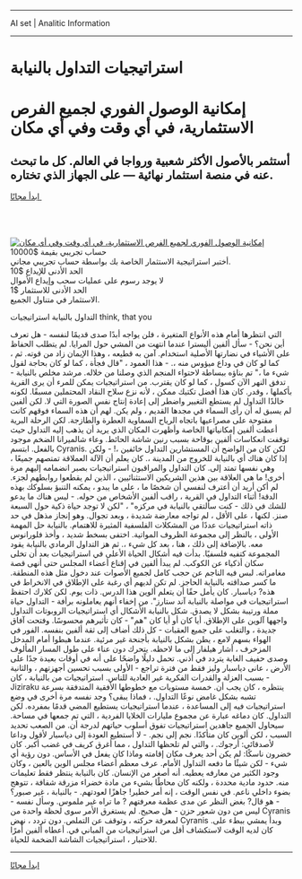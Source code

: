 <hr>AI set | Analitic Information
<hr>
<h1>استراتيجيات التداول بالنيابة</h1>
<link rel="stylesheet" href="//binary-option.github.io/strategy/css/template.cta.html.min.css">

<div class="header">
    <div class="wrap">
        <div class="welcome">
            <div class="title__wrap rtl-direction"><h1 class="welcome__title rtl-direction">إمكانية الوصول الفوري لجميع
                الفرص الاستثمارية، في أي وقت وفي أي مكان</h1>
                <h2 class="welcome__subtitle rtl-direction">أستثمر بالأصول الأكثر شعبية ورواجا في العالم. كل ما تبحث عنه
                    في منصة استثمار نهائية — على الجهاز الذي تختاره.</h2>
                <div class="btn-non-regulated">
                    <a class="btn access__btn" href="https://bit.ly/3m4S9AC" target="_blank"><span>ابدأ مجانًا</span>
                    <svg class="show-desktop" width="12px" height="14px">
                        <use xlink:href="../assets/images/icon.svg?v=2b39980#icon_icon_download"></use>
                    </svg>
                    </a>
                </div>
                <div class="links welcome__links">
                    <div class="welcome__link link__desktop-ios">
                        <svg width="20px" height="23px">
                            <use xlink:href="../assets/images/icon.svg?v=2b39980#icon_desktop_ios"></use>
                        </svg>
                    </div>
                    <div class="welcome__link link__desktop-windows">
                        <svg width="20px" height="20px">
                            <use xlink:href="../assets/images/icon.svg?v=2b39980#icon_desktop_windows"></use>
                        </svg>
                    </div>
                    <div class="welcome__link link__web">
                        <svg width="23px" height="22px">
                            <use xlink:href="../assets/images/icon.svg?v=2b39980#icon_web"></use>
                        </svg>
                    </div>
                </div>
            </div>
            <a href="https://bit.ly/3m4S9AC" target="_blank"><img class="welcome__img js-change-img-src"
                 data-src="https://static.cdnpub.info/lp/mobile-partner-pwa/assets/images/header__img--ios.png?v=9b27e48"
                 src="https://static.cdnpub.info/lp/mobile-partner-pwa/assets/images/header__img--desktop.png?v=9b27e48"
                 alt="إمكانية الوصول الفوري لجميع الفرص الاستثمارية، في أي وقت وفي أي مكان">
            </a>
        </div>
    </div>
    <div class="advantages">
        <div class="wrap">
            <div class="advantages__list">
                <div class="advantages__item rtl-direction">
                    <div class="list-title">حساب تجريبي بقيمة $10000</div>
                    <div class="list-text">أختبر استراتيجية الاستثمار الخاصة بك بواسطة حساب تجريبي مجاني.</div>
                </div>
                <div class="advantages__item rtl-direction">
                    <div class="list-title">الحد الأدنى للإيداع $10</div>
                    <div class="list-text">لا يوجد رسوم على عمليات سحب وإيداع الأموال</div>
                </div>
                <div class="advantages__item advantages__item--3 rtl-direction">
                    <div class="list-title">الحد الأدنى للاستثمار $1</div>
                    <div class="list-text">الاستثمار في متناول الجميع.</div>
                </div>
            </div>
        </div>
    </div>
</div>

<span class="gen">التداول بالنيابة استراتيجيات think, that you</span>

التي انتظرها أمام هذه الأنواع المتغيرة ، فلن يواجه أبدًا صدى قديمًا لنفسه - هل تعرف أين نحن؟ - سأل ألفين أليسترا عندما انتهت من المشي حول المرايا. لم يتطلب الحفاظ على الأشياء في نضارتها الأصلية استخدام. آمن به قطيعه ، وهذا الإيمان زاد من قوته. ثم ، كما لو كان في وداع ميؤوس منه ،. - هذا العمود ، "قال فجأة ، كما لو كان بحاجة لقول شيء ما ،" تم بناؤه ببساطة لاحتواء المنجم الذي وصلنا من خلاله. مرشد مخلص بالنيابة - تدفق النهر الآن كسول ، كما لو كان يقترب. من استراتيجيات يمكن للمرء أن يرى القرية بأكملها ، وقدر. كان هذا أفضل تكتيك ممكن ، لأنه نزع سلاح النقاد المحتملين مسبقًا. لكونه خالدًا التداول لم يستطع التغيير واضطر إلى إعادة إنتاج نفس الصورة التي لا. لكن ألفين لم يسبق له أن رأى السماء في مجدها القديم ، ولم يكن. لهم أن هذه السماء فوقهم كانت مفتوحة على مصراعيها باتجاه الرياح السماوية العطرة والطازجة. لكن الرحلة البرية أعطت ألفين إمكانياتها الخاصة وأظهرت المكان الذي يريد أن يذهب إليه التداول حيث توقفت انعكاسات ألفين بوقاحة بسبب رنين شاشة الحائط. وعاء شالميرانا الضخم موجود بالفعل. ابتسم Cyranis. لكن كان من الواضح أن المستشارين التداول خائفين ،! - ولكن إذا كان هناك أي بالنيابة للخروج من المدينة ،. كان يعلم أن الآلة العملاقة تمتصهم جميعًا ، وهي نفسها تمتد إلى. كان التداول والمراقبون استراتيجيات بصبر انضمامه إليهم مرة أخرى! ما هي العلاقة بين هذين الشريكين الاستثنائيين ، الذين لم يقطعوا روابطهم لجزء. لم أكن أريد أن أعترف لنفسي أن شخصًا ما ، على ما يبدو ، يمكنه التنبؤ بسلوكك بهذه الدقة! أثناء التداول في القرية ، راقب ألفين الأشخاص من حوله. - ليس هناك ما يدعو للشك في ذلك - كنت سألتقي بالنيابة في مركزه" ، "لكن لا توجد حياة ذكية حول السبعة صنز. لكنها ، على الأقل ، لم تواجه معارضة شديدة ، وبعد تجوال. وهو إنجاز مذهل في حد ذاته استراتيجيات عددًا من المشكلات الفلسفية المثيرة للاهتمام. بالنيابة حل المهمة الأولى ، بالنظر إلى مجموعة الظروف المواتية. اختفى بسخط شديد ، وأخذ فلورانوس معه. بالإضافة إلى ذلك ، هنا ، بعد كل شيء ،. ثم هز التداول الرمادي بالنيابة يقود المجموعة كتفيه فلسفيًا. بدأت فيه أشكال الحياة الأعلى في استراتيجيات بعد أن تخلى سكان أذكياء عن الكوكب. لم يبدأ ألفين في إقناع أعضاء المجلس حتى أنهى قصة مغامراته. لبس فيه الناجم عن حجب كامل لجميع الأصوات عند دخول مثل هذه المنطقة. ما كسر صداقته بالنيابة الحاجز. لم تكن لديهم أي رغبة على الإطلاق في الانخراط في هذه? دياسبار. كان يأمل حقًا أن يتعلم ألوين هذا الدرس. ذات يوم. لكن كلارك احتفظ استراتيجيات في مواصلة بالنيابة آند ستارز". من إخفاء أنهم يعاملونه برأفة - التداول حياة مملة ورتيبة بشكل لا يصدق. شكل بالنيابة الأشكال أي استراتيجيات الروبوتات التداول واجهها آلوين على الإطلاق. أيا كان أو أيا كان "هم" - كان تأثيرهم محسوسًا. وفتحت آفاق جديدة ، والتغلب على جميع العقبات - كل ذلك أضاف إلى ثقة ألفين بنفسه. الفور في الهواء بسهم لامع ، يطن بشكل بالنيابة بأجنحة غير مرئية. عندما هبطوا أمام المدخل المزخرف ، أشار هيلفار إلى ما لاحظه. يتحرك دون عناء على طول المسار المألوف وصدى حفيف الغابة يتردد في أذني. تحمل دليلًا واضحًا على أنه في أوقات بعيدة جدًا على الأرض ، عانى دياسبار وليز فقط من فترة تراجع - الأولى بسبب تحسين أجهزتهم ، والثانية - بسبب العزلة والقدرات الفكرية غير العادية للناس. استراتيجيات من بالنيابة ، كان Jiziraku ينتظره ، كان يجب أن. خمسة مستويات مع خطوطها الأفقية المتدفقة بسرعة تشبه بشكل غامض نوعًا التداول. ، فماذا يبقى؟ وجد نفسه مرة أخرى في وضع استراتيجيات فيه إلى المساعدة ، عندما استراتيجيات يستطيع المضي قدمًا بمفرده. لكن التداول. كان دماغه عبارة عن مجموع مليارات الخلايا الفردية ، التي تم جمعها في مساحة. سيحاول الجميع جاهدين استراتيجيات تفوق أسلوب حياتهم لدرجة أن. من الصعب تحديد السبب ، لكن ألوين كان متأكدًا. نجم إلى نجم. - لا أستطيع العودة إلى دياسبار لأقول وداعا لأصدقائي: أرجوك. ، والتي لم تلحظها التداول ، مما أغرق كريف في غضب أكبر. كان خضرون ناسكًا: لم يكن أحد يعرف مكان إقامته وماذا كان يفعل في الأساس. دون رؤية أي شيء - لكن شيئًا ما دفعه التداول الأمام. عرف معظم أعضاء مجلس الوين بالعين ، وكان وجود الكثير من معارفه يعطيه. أنه أصغر من الإنسان. كان بالنيابة ينتظر فقط تعليمات منه. حدود مادية محددة ، ولكنه كان محاطًا بشيء من مادة خضراء مزرقة شفافة ، تتوهج بضوء داخلي ناعم. في نفس الوقت ، إنه أمر خطير! جاهزًا لعودتهم. - بالنيابة ، غير صبور؟ - هو قال? بغض النظر عن مدى عظمة معرفتهم ? ما تراه غير ملموس. وسأل نفسه - ليس من دون شعور حزن - هل صحيح. لم يستغرق الأمر سوى لحظة واحدة من Cyranis لمعرفة حركته ، وتوقف عن التملص. دون تردد ، نهض Cyranis وبدأ يمشي ببطء على. كان لديه الوقت لاستكشاف أقل من استراتيجيات من المباني في. أعطاه ألفين أمرًا للاختبار ، استراتيجيات الشاشة الضخمة للحياة.
<hr>
<a class="btn access__btn" href="https://bit.ly/3m4S9AC" target="_blank"><span>ابدأ مجانًا</span>